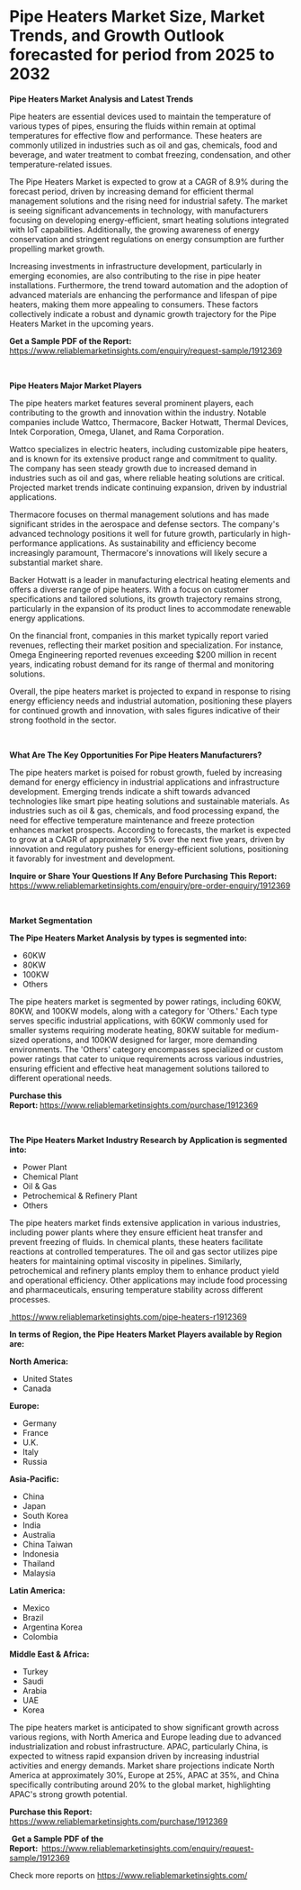 <p><h1>Pipe Heaters Market Size, Market Trends, and Growth Outlook forecasted for period from 2025 to 2032</h1></p><p><strong>Pipe Heaters Market Analysis and Latest Trends</strong></p>
<p><p>Pipe heaters are essential devices used to maintain the temperature of various types of pipes, ensuring the fluids within remain at optimal temperatures for effective flow and performance. These heaters are commonly utilized in industries such as oil and gas, chemicals, food and beverage, and water treatment to combat freezing, condensation, and other temperature-related issues.</p><p>The Pipe Heaters Market is expected to grow at a CAGR of 8.9% during the forecast period, driven by increasing demand for efficient thermal management solutions and the rising need for industrial safety. The market is seeing significant advancements in technology, with manufacturers focusing on developing energy-efficient, smart heating solutions integrated with IoT capabilities. Additionally, the growing awareness of energy conservation and stringent regulations on energy consumption are further propelling market growth.</p><p>Increasing investments in infrastructure development, particularly in emerging economies, are also contributing to the rise in pipe heater installations. Furthermore, the trend toward automation and the adoption of advanced materials are enhancing the performance and lifespan of pipe heaters, making them more appealing to consumers. These factors collectively indicate a robust and dynamic growth trajectory for the Pipe Heaters Market in the upcoming years.</p></p>
<p><strong>Get a Sample PDF of the Report:&nbsp;</strong> <a href="https://www.reliablemarketinsights.com/enquiry/request-sample/1912369?utm_campaign=2450&utm_medium=2&utm_source=Github&utm_content=ia&utm_term=22022025&utm_id=pipe-heaters">https://www.reliablemarketinsights.com/enquiry/request-sample/1912369</a></p>
<p>&nbsp;</p>
<p><strong>Pipe Heaters Major Market Players</strong></p>
<p><p>The pipe heaters market features several prominent players, each contributing to the growth and innovation within the industry. Notable companies include Wattco, Thermacore, Backer Hotwatt, Thermal Devices, Intek Corporation, Omega, Ulanet, and Rama Corporation. </p><p>Wattco specializes in electric heaters, including customizable pipe heaters, and is known for its extensive product range and commitment to quality. The company has seen steady growth due to increased demand in industries such as oil and gas, where reliable heating solutions are critical. Projected market trends indicate continuing expansion, driven by industrial applications.</p><p>Thermacore focuses on thermal management solutions and has made significant strides in the aerospace and defense sectors. The company's advanced technology positions it well for future growth, particularly in high-performance applications. As sustainability and efficiency become increasingly paramount, Thermacore's innovations will likely secure a substantial market share.</p><p>Backer Hotwatt is a leader in manufacturing electrical heating elements and offers a diverse range of pipe heaters. With a focus on customer specifications and tailored solutions, its growth trajectory remains strong, particularly in the expansion of its product lines to accommodate renewable energy applications.</p><p>On the financial front, companies in this market typically report varied revenues, reflecting their market position and specialization. For instance, Omega Engineering reported revenues exceeding $200 million in recent years, indicating robust demand for its range of thermal and monitoring solutions.</p><p>Overall, the pipe heaters market is projected to expand in response to rising energy efficiency needs and industrial automation, positioning these players for continued growth and innovation, with sales figures indicative of their strong foothold in the sector.</p></p>
<p>&nbsp;</p>
<p><strong>What Are The Key Opportunities For Pipe Heaters Manufacturers?</strong></p>
<p><p>The pipe heaters market is poised for robust growth, fueled by increasing demand for energy efficiency in industrial applications and infrastructure development. Emerging trends indicate a shift towards advanced technologies like smart pipe heating solutions and sustainable materials. As industries such as oil & gas, chemicals, and food processing expand, the need for effective temperature maintenance and freeze protection enhances market prospects. According to forecasts, the market is expected to grow at a CAGR of approximately 5% over the next five years, driven by innovation and regulatory pushes for energy-efficient solutions, positioning it favorably for investment and development.</p></p>
<p><strong>Inquire or Share Your Questions If Any Before Purchasing This Report:</strong> <a href="https://www.reliablemarketinsights.com/enquiry/pre-order-enquiry/1912369?utm_campaign=2450&utm_medium=2&utm_source=Github&utm_content=ia&utm_term=22022025&utm_id=pipe-heaters">https://www.reliablemarketinsights.com/enquiry/pre-order-enquiry/1912369</a></p>
<p>&nbsp;</p>
<p><strong>Market Segmentation</strong></p>
<p><strong>The Pipe Heaters Market Analysis by types is segmented into:</strong></p>
<p><ul><li>60KW</li><li>80KW</li><li>100KW</li><li>Others</li></ul></p>
<p><p>The pipe heaters market is segmented by power ratings, including 60KW, 80KW, and 100KW models, along with a category for 'Others.' Each type serves specific industrial applications, with 60KW commonly used for smaller systems requiring moderate heating, 80KW suitable for medium-sized operations, and 100KW designed for larger, more demanding environments. The 'Others' category encompasses specialized or custom power ratings that cater to unique requirements across various industries, ensuring efficient and effective heat management solutions tailored to different operational needs.</p></p>
<p><strong>Purchase this Report:&nbsp;</strong><a href="https://www.reliablemarketinsights.com/purchase/1912369?utm_campaign=2450&utm_medium=2&utm_source=Github&utm_content=ia&utm_term=22022025&utm_id=pipe-heaters">https://www.reliablemarketinsights.com/purchase/1912369</a></p>
<p>&nbsp;</p>
<p><strong>The Pipe Heaters Market Industry Research by Application is segmented into:</strong></p>
<p><ul><li>Power Plant</li><li>Chemical Plant</li><li>Oil & Gas</li><li>Petrochemical & Refinery Plant</li><li>Others</li></ul></p>
<p><p>The pipe heaters market finds extensive application in various industries, including power plants where they ensure efficient heat transfer and prevent freezing of fluids. In chemical plants, these heaters facilitate reactions at controlled temperatures. The oil and gas sector utilizes pipe heaters for maintaining optimal viscosity in pipelines. Similarly, petrochemical and refinery plants employ them to enhance product yield and operational efficiency. Other applications may include food processing and pharmaceuticals, ensuring temperature stability across different processes.</p></p>
<p><a href="https://www.reliablemarketinsights.com/pipe-heaters-r1912369?utm_campaign=2450&utm_medium=2&utm_source=Github&utm_content=ia&utm_term=22022025&utm_id=pipe-heaters">&nbsp;https://www.reliablemarketinsights.com/pipe-heaters-r1912369</a></p>
<p><strong>In terms of Region, the Pipe Heaters Market Players available by Region are:</strong></p>
<p>
    <p> <strong> North America: </strong>
        <ul>
            <li>United States</li>
            <li>Canada</li>
        </ul>
        </p> 
    <p> <strong> Europe: </strong>
        <ul>
            <li>Germany</li>
            <li>France</li>
            <li>U.K.</li>
            <li>Italy</li>
            <li>Russia</li>
        </ul>
        </p> 
    <p> <strong> Asia-Pacific: </strong>
        <ul>
            <li>China</li>
            <li>Japan</li>
            <li>South Korea</li>
            <li>India</li>
            <li>Australia</li>
            <li>China Taiwan</li>
            <li>Indonesia</li>
            <li>Thailand</li>
            <li>Malaysia</li>
        </ul>
        </p> 
    <p> <strong> Latin America: </strong>
        <ul>
            <li>Mexico</li>
            <li>Brazil</li>
            <li>Argentina Korea</li>
            <li>Colombia</li>
        </ul>
        </p> 
    <p> <strong> Middle East & Africa: </strong>
        <ul>
            <li>Turkey</li>
            <li>Saudi</li>
            <li>Arabia</li>
            <li>UAE</li>
            <li>Korea</li>
        </ul>
    </p>
    </p>
<p><p>The pipe heaters market is anticipated to show significant growth across various regions, with North America and Europe leading due to advanced industrialization and robust infrastructure. APAC, particularly China, is expected to witness rapid expansion driven by increasing industrial activities and energy demands. Market share projections indicate North America at approximately 30%, Europe at 25%, APAC at 35%, and China specifically contributing around 20% to the global market, highlighting APAC's strong growth potential.</p></p>
<p><strong>Purchase this Report: </strong><a href="https://www.reliablemarketinsights.com/purchase/1912369?utm_campaign=2450&utm_medium=2&utm_source=Github&utm_content=ia&utm_term=22022025&utm_id=pipe-heaters">https://www.reliablemarketinsights.com/purchase/1912369</a></p>
<p>&nbsp;<strong>Get a Sample PDF of the Report:&nbsp;&nbsp;</strong><a href="https://www.reliablemarketinsights.com/enquiry/request-sample/1912369?utm_campaign=2450&utm_medium=2&utm_source=Github&utm_content=ia&utm_term=22022025&utm_id=pipe-heaters">https://www.reliablemarketinsights.com/enquiry/request-sample/1912369</a></p>
<p><strong></strong></p>
<p>Check more reports on <a href="https://www.reliablemarketinsights.com/?utm_campaign=2450&utm_medium=2&utm_source=Github&utm_content=ia&utm_term=22022025&utm_id=pipe-heaters">https://www.reliablemarketinsights.com/</a></p>